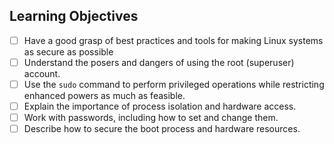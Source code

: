 ## Learning Objectives

- [ ] Have a good grasp of best practices and tools for making Linux systems as secure as possible
- [ ] Understand the posers and dangers of using the root (superuser) account.
- [ ] Use the `sudo` command to perform privileged operations while restricting enhanced powers as much as feasible.
- [ ] Explain the importance of process isolation and hardware access.
- [ ] Work with passwords, including how to set and change them.
- [ ] Describe how to secure the boot process and hardware resources.
